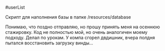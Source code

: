 #userList

Скрипт для наполнения базы в папке /resources/database

Понимаю, что поздно отправляю, но прошу принять меня на осеннюю стажировку.
Код не полностью мой, но очень аналогичен моему подходу. Делал по урокам. У компа сгорел двдишник, вчера полдня пытался восстановить загрузку винды...

